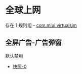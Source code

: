 # 全球上网

存在 1 规则组 - [com.miui.virtualsim](/src/apps/com.miui.virtualsim.ts)

## 全屏广告-广告弹窗

默认禁用

- [快照-0](https://i.gkd.li/i/13238467)
